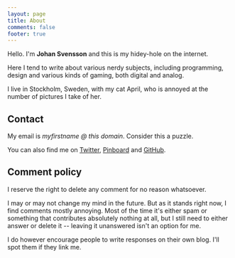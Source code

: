 ```yaml
---
layout: page
title: About
comments: false
footer: true
---
```


Hello. I'm **Johan Svensson** and this is my hidey-hole on the internet.

Here I tend to write about various nerdy subjects, including programming, design and various kinds of gaming, both digital and analog.

I live in Stockholm, Sweden, with my cat April, who is annoyed at the number of pictures I take of her.

## Contact ##

My email is _myfirstname @ this domain_. Consider this a puzzle.

You can also find me on [Twitter](https://twitter.com/echo), [Pinboard](http://pinboard.in/u:echo) and [GitHub](https://github.com/jsvensson).

## Comment policy ##

I reserve the right to delete any comment for no reason whatsoever.

I may or may not change my mind in the future. But as it stands right now, I find comments mostly annoying. Most of the time it's either spam or something that contributes absolutely nothing at all, but I still need to either answer or delete it -- leaving it unanswered isn't an option for me.

I do however encourage people to write responses on their own blog. I'll spot them if they link me.
